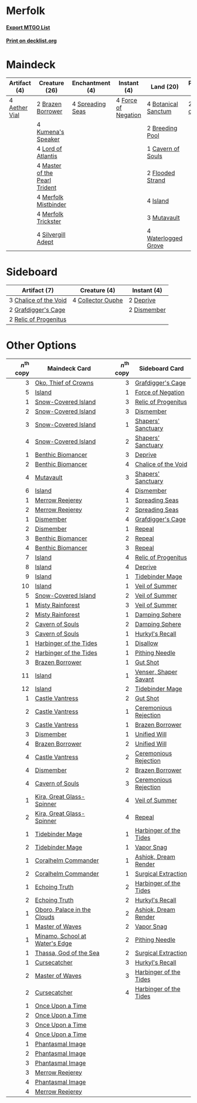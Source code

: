 # Merfolk

#### [Export MTGO List](../collection/Merfolk/Merfolk.txt)
#### [Print on decklist.org](http://decklist.org/?deckmain=4%09Aether%20Vial%0A4%09Botanical%20Sanctum%0A2%09Brazen%20Borrower%0A2%09Breeding%20Pool%0A1%09Cavern%20of%20Souls%0A2%09Flooded%20Strand%0A4%09Force%20of%20Negation%0A4%09Island%0A4%09Kumena's%20Speaker%0A4%09Lord%20of%20Atlantis%0A4%09Master%20of%20the%20Pearl%20Trident%0A4%09Merfolk%20Mistbinder%0A4%09Merfolk%20Trickster%0A3%09Mutavault%0A2%09Oko,%20Thief%20of%20Crowns%0A4%09Silvergill%20Adept%0A4%09Spreading%20Seas%0A4%09Waterlogged%20Grove&deckside=3%09Chalice%20of%20the%20Void%0A4%09Collector%20Ouphe%0A2%09Deprive%0A2%09Dismember%0A2%09Grafdigger's%20Cage%0A2%09Relic%20of%20Progenitus)
# Maindeck

|                                     Artifact (4)                                      |                                             Creature (26)                                              |                                      Enchantment (4)                                      |                                         Instant (4)                                          |                                          Land (20)                                           |                                        Planeswalker (2)                                         |
|---------------------------------------------------------------------------------------|--------------------------------------------------------------------------------------------------------|-------------------------------------------------------------------------------------------|----------------------------------------------------------------------------------------------|----------------------------------------------------------------------------------------------|-------------------------------------------------------------------------------------------------|
|4 [Aether Vial](http://gatherer.wizards.com/Pages/Card/Details.aspx?multiverseid=48146)|2 [Brazen Borrower](http://gatherer.wizards.com/Pages/Card/Details.aspx?multiverseid=473001)            |4 [Spreading Seas](http://gatherer.wizards.com/Pages/Card/Details.aspx?multiverseid=190405)|4 [Force of Negation](http://gatherer.wizards.com/Pages/Card/Details.aspx?multiverseid=464001)|4 [Botanical Sanctum](http://gatherer.wizards.com/Pages/Card/Details.aspx?multiverseid=417817)|2 [Oko, Thief of Crowns](http://gatherer.wizards.com/Pages/Card/Details.aspx?multiverseid=473159)|
|                                                                                       |4 [Kumena's Speaker](http://gatherer.wizards.com/Pages/Card/Details.aspx?multiverseid=435352)           |                                                                                           |                                                                                              |2 [Breeding Pool](http://gatherer.wizards.com/Pages/Card/Details.aspx?multiverseid=97088)     |                                                                                                 |
|                                                                                       |4 [Lord of Atlantis](http://gatherer.wizards.com/Pages/Card/Details.aspx?multiverseid=707)              |                                                                                           |                                                                                              |1 [Cavern of Souls](http://gatherer.wizards.com/Pages/Card/Details.aspx?multiverseid=278058)  |                                                                                                 |
|                                                                                       |4 [Master of the Pearl Trident](http://gatherer.wizards.com/Pages/Card/Details.aspx?multiverseid=438449)|                                                                                           |                                                                                              |2 [Flooded Strand](http://gatherer.wizards.com/Pages/Card/Details.aspx?multiverseid=405098)   |                                                                                                 |
|                                                                                       |4 [Merfolk Mistbinder](http://gatherer.wizards.com/Pages/Card/Details.aspx?multiverseid=439823)         |                                                                                           |                                                                                              |4 [Island](http://gatherer.wizards.com/Pages/Card/Details.aspx?multiverseid=439857)           |                                                                                                 |
|                                                                                       |4 [Merfolk Trickster](http://gatherer.wizards.com/Pages/Card/Details.aspx?multiverseid=442944)          |                                                                                           |                                                                                              |3 [Mutavault](http://gatherer.wizards.com/Pages/Card/Details.aspx?multiverseid=370733)        |                                                                                                 |
|                                                                                       |4 [Silvergill Adept](http://gatherer.wizards.com/Pages/Card/Details.aspx?multiverseid=139682)           |                                                                                           |                                                                                              |4 [Waterlogged Grove](http://gatherer.wizards.com/Pages/Card/Details.aspx?multiverseid=464198)|                                                                                                 |


# Sideboard

|                                          Artifact (7)                                          |                                        Creature (4)                                        |                                     Instant (4)                                      |
|------------------------------------------------------------------------------------------------|--------------------------------------------------------------------------------------------|--------------------------------------------------------------------------------------|
|3 [Chalice of the Void](http://gatherer.wizards.com/Pages/Card/Details.aspx?multiverseid=442211)|4 [Collector Ouphe](http://gatherer.wizards.com/Pages/Card/Details.aspx?multiverseid=464107)|2 [Deprive](http://gatherer.wizards.com/Pages/Card/Details.aspx?multiverseid=193519)  |
|2 [Grafdigger's Cage](http://gatherer.wizards.com/Pages/Card/Details.aspx?multiverseid=278452)  |                                                                                            |2 [Dismember](http://gatherer.wizards.com/Pages/Card/Details.aspx?multiverseid=382182)|
|2 [Relic of Progenitus](http://gatherer.wizards.com/Pages/Card/Details.aspx?multiverseid=174824)|                                                                                            |                                                                                      |


# Other Options

|*n*<sup>th</sup> copy|                                             Maindeck Card                                              |*n*<sup>th</sup> copy|                                         Sideboard Card                                          |
|--------------------:|--------------------------------------------------------------------------------------------------------|--------------------:|-------------------------------------------------------------------------------------------------|
|                    3|[Oko, Thief of Crowns](http://gatherer.wizards.com/Pages/Card/Details.aspx?multiverseid=473159)         |                    3|[Grafdigger's Cage](http://gatherer.wizards.com/Pages/Card/Details.aspx?multiverseid=278452)     |
|                    5|[Island](http://gatherer.wizards.com/Pages/Card/Details.aspx?multiverseid=439857)                       |                    1|[Force of Negation](http://gatherer.wizards.com/Pages/Card/Details.aspx?multiverseid=464001)     |
|                    1|[Snow-Covered Island](http://gatherer.wizards.com/Pages/Card/Details.aspx?multiverseid=121130)          |                    3|[Relic of Progenitus](http://gatherer.wizards.com/Pages/Card/Details.aspx?multiverseid=174824)   |
|                    2|[Snow-Covered Island](http://gatherer.wizards.com/Pages/Card/Details.aspx?multiverseid=121130)          |                    3|[Dismember](http://gatherer.wizards.com/Pages/Card/Details.aspx?multiverseid=382182)             |
|                    3|[Snow-Covered Island](http://gatherer.wizards.com/Pages/Card/Details.aspx?multiverseid=121130)          |                    1|[Shapers' Sanctuary](http://gatherer.wizards.com/Pages/Card/Details.aspx?multiverseid=435362)    |
|                    4|[Snow-Covered Island](http://gatherer.wizards.com/Pages/Card/Details.aspx?multiverseid=121130)          |                    2|[Shapers' Sanctuary](http://gatherer.wizards.com/Pages/Card/Details.aspx?multiverseid=435362)    |
|                    1|[Benthic Biomancer](http://gatherer.wizards.com/Pages/Card/Details.aspx?multiverseid=457176)            |                    3|[Deprive](http://gatherer.wizards.com/Pages/Card/Details.aspx?multiverseid=193519)               |
|                    2|[Benthic Biomancer](http://gatherer.wizards.com/Pages/Card/Details.aspx?multiverseid=457176)            |                    4|[Chalice of the Void](http://gatherer.wizards.com/Pages/Card/Details.aspx?multiverseid=442211)   |
|                    4|[Mutavault](http://gatherer.wizards.com/Pages/Card/Details.aspx?multiverseid=370733)                    |                    3|[Shapers' Sanctuary](http://gatherer.wizards.com/Pages/Card/Details.aspx?multiverseid=435362)    |
|                    6|[Island](http://gatherer.wizards.com/Pages/Card/Details.aspx?multiverseid=439857)                       |                    4|[Dismember](http://gatherer.wizards.com/Pages/Card/Details.aspx?multiverseid=382182)             |
|                    1|[Merrow Reejerey](http://gatherer.wizards.com/Pages/Card/Details.aspx?multiverseid=438453)              |                    1|[Spreading Seas](http://gatherer.wizards.com/Pages/Card/Details.aspx?multiverseid=190405)        |
|                    2|[Merrow Reejerey](http://gatherer.wizards.com/Pages/Card/Details.aspx?multiverseid=438453)              |                    2|[Spreading Seas](http://gatherer.wizards.com/Pages/Card/Details.aspx?multiverseid=190405)        |
|                    1|[Dismember](http://gatherer.wizards.com/Pages/Card/Details.aspx?multiverseid=382182)                    |                    4|[Grafdigger's Cage](http://gatherer.wizards.com/Pages/Card/Details.aspx?multiverseid=278452)     |
|                    2|[Dismember](http://gatherer.wizards.com/Pages/Card/Details.aspx?multiverseid=382182)                    |                    1|[Repeal](http://gatherer.wizards.com/Pages/Card/Details.aspx?multiverseid=405357)                |
|                    3|[Benthic Biomancer](http://gatherer.wizards.com/Pages/Card/Details.aspx?multiverseid=457176)            |                    2|[Repeal](http://gatherer.wizards.com/Pages/Card/Details.aspx?multiverseid=405357)                |
|                    4|[Benthic Biomancer](http://gatherer.wizards.com/Pages/Card/Details.aspx?multiverseid=457176)            |                    3|[Repeal](http://gatherer.wizards.com/Pages/Card/Details.aspx?multiverseid=405357)                |
|                    7|[Island](http://gatherer.wizards.com/Pages/Card/Details.aspx?multiverseid=439857)                       |                    4|[Relic of Progenitus](http://gatherer.wizards.com/Pages/Card/Details.aspx?multiverseid=174824)   |
|                    8|[Island](http://gatherer.wizards.com/Pages/Card/Details.aspx?multiverseid=439857)                       |                    4|[Deprive](http://gatherer.wizards.com/Pages/Card/Details.aspx?multiverseid=193519)               |
|                    9|[Island](http://gatherer.wizards.com/Pages/Card/Details.aspx?multiverseid=439857)                       |                    1|[Tidebinder Mage](http://gatherer.wizards.com/Pages/Card/Details.aspx?multiverseid=438462)       |
|                   10|[Island](http://gatherer.wizards.com/Pages/Card/Details.aspx?multiverseid=439857)                       |                    1|[Veil of Summer](http://gatherer.wizards.com/Pages/Card/Details.aspx?multiverseid=466952)        |
|                    5|[Snow-Covered Island](http://gatherer.wizards.com/Pages/Card/Details.aspx?multiverseid=121130)          |                    2|[Veil of Summer](http://gatherer.wizards.com/Pages/Card/Details.aspx?multiverseid=466952)        |
|                    1|[Misty Rainforest](http://gatherer.wizards.com/Pages/Card/Details.aspx?multiverseid=405102)             |                    3|[Veil of Summer](http://gatherer.wizards.com/Pages/Card/Details.aspx?multiverseid=466952)        |
|                    2|[Misty Rainforest](http://gatherer.wizards.com/Pages/Card/Details.aspx?multiverseid=405102)             |                    1|[Damping Sphere](http://gatherer.wizards.com/Pages/Card/Details.aspx?multiverseid=443101)        |
|                    2|[Cavern of Souls](http://gatherer.wizards.com/Pages/Card/Details.aspx?multiverseid=278058)              |                    2|[Damping Sphere](http://gatherer.wizards.com/Pages/Card/Details.aspx?multiverseid=443101)        |
|                    3|[Cavern of Souls](http://gatherer.wizards.com/Pages/Card/Details.aspx?multiverseid=278058)              |                    1|[Hurkyl's Recall](http://gatherer.wizards.com/Pages/Card/Details.aspx?multiverseid=135260)       |
|                    1|[Harbinger of the Tides](http://gatherer.wizards.com/Pages/Card/Details.aspx?multiverseid=433017)       |                    1|[Disallow](http://gatherer.wizards.com/Pages/Card/Details.aspx?multiverseid=423698)              |
|                    2|[Harbinger of the Tides](http://gatherer.wizards.com/Pages/Card/Details.aspx?multiverseid=433017)       |                    1|[Pithing Needle](http://gatherer.wizards.com/Pages/Card/Details.aspx?multiverseid=129526)        |
|                    3|[Brazen Borrower](http://gatherer.wizards.com/Pages/Card/Details.aspx?multiverseid=473001)              |                    1|[Gut Shot](http://gatherer.wizards.com/Pages/Card/Details.aspx?multiverseid=397673)              |
|                   11|[Island](http://gatherer.wizards.com/Pages/Card/Details.aspx?multiverseid=439857)                       |                    1|[Venser, Shaper Savant](http://gatherer.wizards.com/Pages/Card/Details.aspx?multiverseid=136209) |
|                   12|[Island](http://gatherer.wizards.com/Pages/Card/Details.aspx?multiverseid=439857)                       |                    2|[Tidebinder Mage](http://gatherer.wizards.com/Pages/Card/Details.aspx?multiverseid=438462)       |
|                    1|[Castle Vantress](http://gatherer.wizards.com/Pages/Card/Details.aspx?multiverseid=473204)              |                    2|[Gut Shot](http://gatherer.wizards.com/Pages/Card/Details.aspx?multiverseid=397673)              |
|                    2|[Castle Vantress](http://gatherer.wizards.com/Pages/Card/Details.aspx?multiverseid=473204)              |                    1|[Ceremonious Rejection](http://gatherer.wizards.com/Pages/Card/Details.aspx?multiverseid=417613) |
|                    3|[Castle Vantress](http://gatherer.wizards.com/Pages/Card/Details.aspx?multiverseid=473204)              |                    1|[Brazen Borrower](http://gatherer.wizards.com/Pages/Card/Details.aspx?multiverseid=473001)       |
|                    3|[Dismember](http://gatherer.wizards.com/Pages/Card/Details.aspx?multiverseid=382182)                    |                    1|[Unified Will](http://gatherer.wizards.com/Pages/Card/Details.aspx?multiverseid=193456)          |
|                    4|[Brazen Borrower](http://gatherer.wizards.com/Pages/Card/Details.aspx?multiverseid=473001)              |                    2|[Unified Will](http://gatherer.wizards.com/Pages/Card/Details.aspx?multiverseid=193456)          |
|                    4|[Castle Vantress](http://gatherer.wizards.com/Pages/Card/Details.aspx?multiverseid=473204)              |                    2|[Ceremonious Rejection](http://gatherer.wizards.com/Pages/Card/Details.aspx?multiverseid=417613) |
|                    4|[Dismember](http://gatherer.wizards.com/Pages/Card/Details.aspx?multiverseid=382182)                    |                    2|[Brazen Borrower](http://gatherer.wizards.com/Pages/Card/Details.aspx?multiverseid=473001)       |
|                    4|[Cavern of Souls](http://gatherer.wizards.com/Pages/Card/Details.aspx?multiverseid=278058)              |                    3|[Ceremonious Rejection](http://gatherer.wizards.com/Pages/Card/Details.aspx?multiverseid=417613) |
|                    1|[Kira, Great Glass-Spinner](http://gatherer.wizards.com/Pages/Card/Details.aspx?multiverseid=74445)     |                    4|[Veil of Summer](http://gatherer.wizards.com/Pages/Card/Details.aspx?multiverseid=466952)        |
|                    2|[Kira, Great Glass-Spinner](http://gatherer.wizards.com/Pages/Card/Details.aspx?multiverseid=74445)     |                    4|[Repeal](http://gatherer.wizards.com/Pages/Card/Details.aspx?multiverseid=405357)                |
|                    1|[Tidebinder Mage](http://gatherer.wizards.com/Pages/Card/Details.aspx?multiverseid=438462)              |                    1|[Harbinger of the Tides](http://gatherer.wizards.com/Pages/Card/Details.aspx?multiverseid=433017)|
|                    2|[Tidebinder Mage](http://gatherer.wizards.com/Pages/Card/Details.aspx?multiverseid=438462)              |                    1|[Vapor Snag](http://gatherer.wizards.com/Pages/Card/Details.aspx?multiverseid=249373)            |
|                    1|[Coralhelm Commander](http://gatherer.wizards.com/Pages/Card/Details.aspx?multiverseid=193651)          |                    1|[Ashiok, Dream Render](http://gatherer.wizards.com/Pages/Card/Details.aspx?multiverseid=461155)  |
|                    2|[Coralhelm Commander](http://gatherer.wizards.com/Pages/Card/Details.aspx?multiverseid=193651)          |                    1|[Surgical Extraction](http://gatherer.wizards.com/Pages/Card/Details.aspx?multiverseid=397706)   |
|                    1|[Echoing Truth](http://gatherer.wizards.com/Pages/Card/Details.aspx?multiverseid=405212)                |                    2|[Harbinger of the Tides](http://gatherer.wizards.com/Pages/Card/Details.aspx?multiverseid=433017)|
|                    2|[Echoing Truth](http://gatherer.wizards.com/Pages/Card/Details.aspx?multiverseid=405212)                |                    2|[Hurkyl's Recall](http://gatherer.wizards.com/Pages/Card/Details.aspx?multiverseid=135260)       |
|                    1|[Oboro, Palace in the Clouds](http://gatherer.wizards.com/Pages/Card/Details.aspx?multiverseid=74206)   |                    2|[Ashiok, Dream Render](http://gatherer.wizards.com/Pages/Card/Details.aspx?multiverseid=461155)  |
|                    1|[Master of Waves](http://gatherer.wizards.com/Pages/Card/Details.aspx?multiverseid=438441)              |                    2|[Vapor Snag](http://gatherer.wizards.com/Pages/Card/Details.aspx?multiverseid=249373)            |
|                    1|[Minamo, School at Water's Edge](http://gatherer.wizards.com/Pages/Card/Details.aspx?multiverseid=79179)|                    2|[Pithing Needle](http://gatherer.wizards.com/Pages/Card/Details.aspx?multiverseid=129526)        |
|                    1|[Thassa, God of the Sea](http://gatherer.wizards.com/Pages/Card/Details.aspx?multiverseid=373535)       |                    2|[Surgical Extraction](http://gatherer.wizards.com/Pages/Card/Details.aspx?multiverseid=397706)   |
|                    1|[Cursecatcher](http://gatherer.wizards.com/Pages/Card/Details.aspx?multiverseid=442042)                 |                    3|[Hurkyl's Recall](http://gatherer.wizards.com/Pages/Card/Details.aspx?multiverseid=135260)       |
|                    2|[Master of Waves](http://gatherer.wizards.com/Pages/Card/Details.aspx?multiverseid=438441)              |                    3|[Harbinger of the Tides](http://gatherer.wizards.com/Pages/Card/Details.aspx?multiverseid=433017)|
|                    2|[Cursecatcher](http://gatherer.wizards.com/Pages/Card/Details.aspx?multiverseid=442042)                 |                    4|[Harbinger of the Tides](http://gatherer.wizards.com/Pages/Card/Details.aspx?multiverseid=433017)|
|                    1|[Once Upon a Time](http://gatherer.wizards.com/Pages/Card/Details.aspx?multiverseid=473131)             |                     |                                                                                                 |
|                    2|[Once Upon a Time](http://gatherer.wizards.com/Pages/Card/Details.aspx?multiverseid=473131)             |                     |                                                                                                 |
|                    3|[Once Upon a Time](http://gatherer.wizards.com/Pages/Card/Details.aspx?multiverseid=473131)             |                     |                                                                                                 |
|                    4|[Once Upon a Time](http://gatherer.wizards.com/Pages/Card/Details.aspx?multiverseid=473131)             |                     |                                                                                                 |
|                    1|[Phantasmal Image](http://gatherer.wizards.com/Pages/Card/Details.aspx?multiverseid=220099)             |                     |                                                                                                 |
|                    2|[Phantasmal Image](http://gatherer.wizards.com/Pages/Card/Details.aspx?multiverseid=220099)             |                     |                                                                                                 |
|                    3|[Phantasmal Image](http://gatherer.wizards.com/Pages/Card/Details.aspx?multiverseid=220099)             |                     |                                                                                                 |
|                    3|[Merrow Reejerey](http://gatherer.wizards.com/Pages/Card/Details.aspx?multiverseid=438453)              |                     |                                                                                                 |
|                    4|[Phantasmal Image](http://gatherer.wizards.com/Pages/Card/Details.aspx?multiverseid=220099)             |                     |                                                                                                 |
|                    4|[Merrow Reejerey](http://gatherer.wizards.com/Pages/Card/Details.aspx?multiverseid=438453)              |                     |                                                                                                 |

